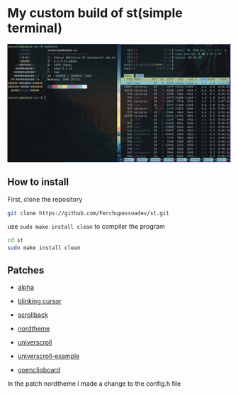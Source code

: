 # My custom build of st(simple terminal)

![my build of st](st.png)

## How to install

First, clone the repository

```bash
git clone https://github.com/Ferchupessoadev/st.git
```

use `sudo make install clean` to compiler the program

```bash
cd st
sudo make install clean
```

## Patches

- [alpha](https://st.suckless.org/patches/alpha/st-alpha-20220206-0.8.5.diff)

- [blinking cursor](https://st.suckless.org/patches/blinking_cursor/st-blinking_cursor-20230819-3a6d6d7.diff)

- [scrollback](https://st.suckless.org/patches/scrollback/st-scrollback-0.8.5.diff)

- [nordtheme](https://st.suckless.org/patches/nordtheme/st-nordtheme-0.8.5.diff)

- [universcroll](https://st.suckless.org/patches/universcroll/st-universcroll-0.8.4.diff)

- [universcroll-example](https://st.suckless.org/patches/universcroll/st-universcroll-example-0.8.4.diff)

- [openclipboard](https://st.suckless.org/patches/open_copied_url/st-openclipboard-20220217-0.8.5.diff)

In the patch nordtheme I made a change to the config.h file
